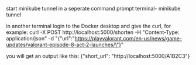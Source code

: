 start minikube tunnel in a seperate command prompt terminal- minikube tunnel

in another terminal login to the Docker desktop and give the curl, for example: curl -X POST http://localhost:5000/shorten -H "Content-Type: application/json" -d "{\"url\":\"https://playvalorant.com/en-us/news/game-updates/valorant-episode-8-act-2-launches/\"}"

you will get an output like this: {"short_url": "http://localhost:5000/A1B2C3"}

